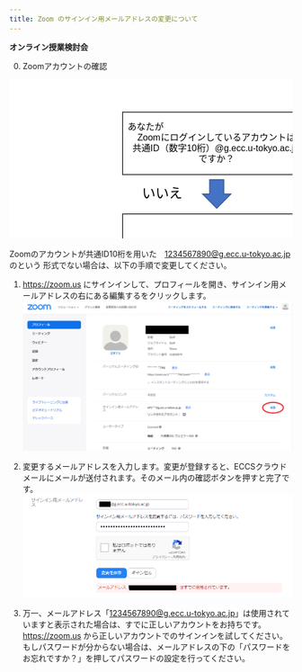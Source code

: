 ```yaml
---
title: Zoom のサインイン用メールアドレスの変更について
---
```

**オンライン授業検討会**

0. Zoomアカウントの確認

<svg width="1280" height="720" xmlns="http://www.w3.org/2000/svg" xmlns:xlink="http://www.w3.org/1999/xlink" overflow="hidden"><defs><clipPath id="clip0"><rect x="0" y="0" width="1280" height="720"/></clipPath></defs><g clip-path="url(#clip0)"><rect x="0" y="0" width="1280" height="720" fill="#FFFFFF"/><rect x="201.5" y="58.5001" width="335" height="111" stroke="#000000" stroke-width="1.33333" stroke-miterlimit="8" fill="#FFFFFF"/><text font-family="Yu Gothic,Yu Gothic_MSFontService,sans-serif" font-weight="400" font-size="16" transform="translate(210.57 90)">あなたが<tspan x="17.1667" y="19">Zoom</tspan><tspan x="58.8333" y="19">にログインしているアカウントは</tspan><tspan x="8.5" y="38">共通</tspan>ID<tspan x="57.1667" y="38">（数字</tspan><tspan x="105.167" y="38">10</tspan><tspan x="122.833" y="38">桁）</tspan>@g.ecc.u-tokyo.ac.jp <tspan x="126" y="57">ですか？</tspan></text><path d="M555.5 126.25 632 126.25 632 113.5 657.5 139 632 164.5 632 151.75 555.5 151.75Z" stroke="#2F528F" stroke-width="1.33333" stroke-miterlimit="8" fill="#4472C4" fill-rule="evenodd"/><text font-family="Yu Gothic,Yu Gothic_MSFontService,sans-serif" font-weight="400" font-size="24" transform="translate(581.744 85)">はい</text><rect x="675.5" y="58.5001" width="298" height="111" stroke="#000000" stroke-width="1.33333" stroke-miterlimit="8" fill="#FFFFFF"/><text font-family="Yu Gothic,Yu Gothic_MSFontService,sans-serif" font-weight="400" font-size="16" transform="translate(760.172 90)">正しい東京大学の<tspan x="-12.8333" y="19">Zoom</tspan><tspan x="28.8333" y="19">アカウントです</tspan><tspan x="-64" y="57">ライセンス済みか確認してください</tspan></text><rect x="201.5" y="239.5" width="335" height="202" stroke="#000000" stroke-width="1.33333" stroke-miterlimit="8" fill="#FFFFFF"/><text font-family="Yu Gothic,Yu Gothic_MSFontService,sans-serif" font-weight="400" font-size="16" transform="translate(210.57 297)">あなたは<tspan x="8.5" y="19">共通</tspan>ID<tspan x="57.1667" y="19">（数字</tspan><tspan x="105.167" y="19">10</tspan><tspan x="122.833" y="19">桁）</tspan>@g.ecc.u-tokyo.ac.jp <tspan x="38" y="38">のアカウントを持っていますか</tspan>？<tspan x="22" y="76">分からなければ、</tspan><tspan fill="#0563C1" x="150" y="76">アカウント</tspan><tspan fill="#0563C1" x="230" y="76">チェック</tspan></text><path d="M360.57 375.066 432.57 375.066 504.57 375.066 504.57 376.066 432.57 376.066 360.57 376.066Z" fill="#0563C1" fill-rule="evenodd"/><text fill="#0563C1" font-family="Yu Gothic,Yu Gothic_MSFontService,sans-serif" font-weight="400" font-size="16" transform="translate(256.57 393)">フォーム<tspan fill="#000000" x="64" y="0">で確認してください。</tspan></text><path d="M256.57 395.066 320.57 395.066 320.57 396.066 256.57 396.066Z" fill="#0563C1" fill-rule="evenodd"/><path d="M381.75 178.5 381.75 204 394.5 204 369 229.5 343.5 204 356.25 204 356.25 178.5Z" stroke="#2F528F" stroke-width="1.33333" stroke-miterlimit="8" fill="#4472C4" fill-rule="evenodd"/><text font-family="Yu Gothic,Yu Gothic_MSFontService,sans-serif" font-weight="400" font-size="24" transform="translate(236.069 211)">いい<tspan x="48" y="0">え</tspan><tspan x="345.674" y="86">はい</tspan></text><rect x="676.5" y="239.5" width="335" height="202" stroke="#000000" stroke-width="1.33333" stroke-miterlimit="8" fill="#FFFFFF"/><text font-family="Yu Gothic,Yu Gothic_MSFontService,sans-serif" font-weight="400" font-size="16" transform="translate(685.501 297)">あなたが現在使っているアカウントはID<tspan x="288.667" y="0">を</tspan><tspan x="0" y="19">変更する必要があります。</tspan><tspan x="0" y="38">変更</tspan>するには<tspan fill="#0563C1" x="96" y="38">アカウント削除フォーム</tspan>から</text><path d="M781.501 337.066 840.168 337.066 898.834 337.066 957.501 337.066 957.501 338.066 898.834 338.066 840.168 338.066 781.501 338.066Z" fill="#0563C1" fill-rule="evenodd"/><text font-family="Yu Gothic,Yu Gothic_MSFontService,sans-serif" font-weight="400" font-size="16" transform="translate(685.501 354)">使っていない共通ID<tspan x="144.667" y="0">のアカウントを削除し</tspan><tspan x="0" y="19">ます。</tspan><tspan x="0" y="39">続いて下の手順で変更します。</tspan><tspan font-size="24" x="-449.432" y="129">いい</tspan><tspan font-size="24" x="-401.432" y="129">え</tspan></text><path d="M553.5 353.25 630 353.25 630 340.5 655.5 366 630 391.5 630 378.75 553.5 378.75Z" stroke="#2F528F" stroke-width="1.33333" stroke-miterlimit="8" fill="#4472C4" fill-rule="evenodd"/><path d="M381.75 451.5 381.75 477 394.5 477 369 502.5 343.5 477 356.25 477 356.25 451.5Z" stroke="#2F528F" stroke-width="1.33333" stroke-miterlimit="8" fill="#4472C4" fill-rule="evenodd"/><rect x="201.5" y="518.5" width="335" height="110" stroke="#000000" stroke-width="1.33333" stroke-miterlimit="8" fill="#FFFFFF"/><text font-family="Yu Gothic,Yu Gothic_MSFontService,sans-serif" font-weight="400" font-size="16" transform="translate(210.57 559)">あなたが現在使っているアカウントはID<tspan x="288.667" y="0">を</tspan><tspan x="0" y="19">変更する必要があります。下の手順で変更</tspan><tspan x="0" y="38">してください。</tspan></text></g></svg>

Zoomのアカウントが共通ID10桁を用いた　1234567890@g.ecc.u-tokyo.ac.jp　のという
形式でない場合は、以下の手順で変更してください。

1. https://zoom.us にサインインして、プロフィールを開き、サインイン用メールアドレスの右にある編集するをクリックします。
![zoom-signinaddress](image/zoom-signinaddress.png)

2. 変更するメールアドレスを入力します。変更が登録すると、ECCSクラウドメールにメールが送付されます。そのメール内の確認ボタンを押すと完了です。
![zoom-signinaddress-error](image/zoom-signinaddress-error.png)

3. 万一、メールアドレス「1234567890@g.ecc.u-tokyo.ac.jp」は使用されていますと表示された場合は、すでに正しいアカウントをお持ちです。https://zoom.us から正しいアカウントでのサインインを試してください。もしパスワードが分からない場合は、メールアドレスの下の「パスワードをお忘れですか？」を押してパスワードの設定を行ってください。